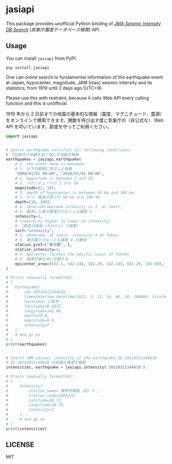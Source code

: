 # jasiapi

This package provides unofficial Python binding of *[JMA Seismic Intensity DB Search][SIDB]*
(*気象庁震度データベース検索*) API.

[SIDB]: https://www.data.jma.go.jp/svd/eqdb/data/shindo/index.php

## Usage

You can install `jasiapi` from PyPI:

```shell
pip install jasiapi
```

One can online search to fundamental information of the earthquake event at Japan,
hypocenter, magnitude, JAM (max) seismic intensity and its statistics,
from 1919 until 2 days ago (UTC+9).

Please use this with restraint,
because it calls Web API every calling function and this is unofficial.

1919 年から 2 日前までの地震の基本的な情報（震度、マグニチュード、震源）をオンラインで検索できます。関数を呼び出す度に気象庁の（非公式な）
Web API を叩いています。節度を守ってご利用ください。

```python
import jasiapi


# Search earthquake satisfies all following conditions:
# 下記条件の地震を全て満たす地震を検索
earthquakes = jasiapi.earthquake(
    # 1. the event date is between:
    # 1. 以下の期間に発災した地震
    "2000/01/01 00:00", "2020/01/01 00:00",
    # 2. magnitude is between 2 and 10,
    # 2. マグニチュードが 2 から 10 
    magnitude=(2, 10),
    # 3. depth of hypocenter is between 10 km and 100 km,
    # 3. かつ、震源の深さが 10 km から 100 km 
    depth=(10, 100),
    # 4. observed maximum intensity is 3, at least,
    # 4. 観測した最大震度が少なくとも震度 3
    intensity=3,
    # (search by higher to lower on intensity)
    # （震度の降順（大から小）で検索）
    sort="intensity",
    # 5. observed, at least, intensity 4 at Tokyo,
    # 5. 東京都で少なくとも震度 4 を観測
    station_pref=["東京都", ],
    station_intensity=4,
    # 6. epicenter locates the pacific coast of Tohoku
    # 6. 震源が東北沖に位置する
    epicenter_area=[(35.1, 142.14), (41.29, 142.14), (41.29, 145.68), (35.1, 145.68)],
)

# Prints (manually formatted):
# [
#   Earthquake(
#       id='20110311144618',
#       time=datetime.datetime(2011, 3, 11, 14, 46, 18, 100000, tzinfo=UTC+9),
#       location='三陸沖',
#       latitude=38.1033,
#       longitude=142.86,
#       depth=24.0,
#       magnitude=9.0,
#       intensity=7
#   ),
#   # and go on
# ]
print(earthquakes)


# Search JAM seismic intensity of the earthquake ID 20110311144618
# ID 20110311144618 の地震の震度を検索
intensities, earthquake = jasiapi.intensity('20110311144618')

# Prints (manually formatted):
# [
#     Intensity(
#         station_name='栗原市築館（旧）＊',
#         station_code=2205220,
#         latitude=38.73,
#         longitude=38.73,
#         intensity=7
#     ),
#     # and go on
# ]
print(intensities)
```

## LICENSE

MIT
